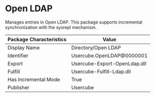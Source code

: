 # Open LDAP

Manages entries in Open LDAP. This package supports incremental synchronization with the sysrepl
mechanism.

| Package Characteristics | Value                        |
| ----------------------- | ---------------------------- |
| Display Name            | Directory/Open LDAP          |
| Identifier              | Usercube.OpenLDAP@0000001    |
| Export                  | Usercube-Export-OpenLdap.dll |
| Fulfill                 | Usercube-Fulfill-Ldap.dll    |
| Has Incremental Mode    | True                         |
| Publisher               | Usercube                     |
